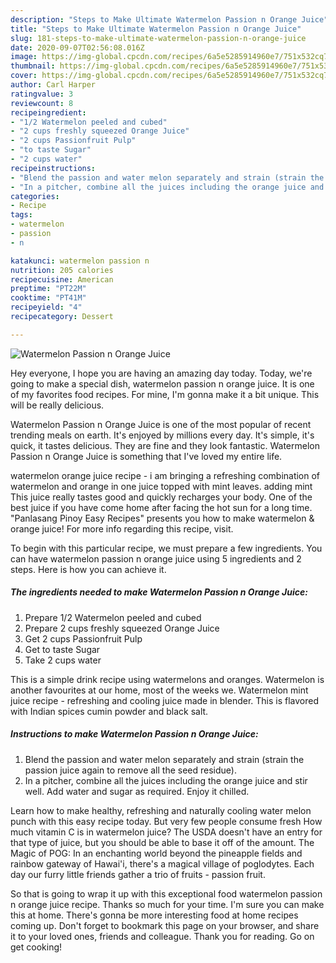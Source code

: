 ```yaml
---
description: "Steps to Make Ultimate Watermelon Passion n Orange Juice"
title: "Steps to Make Ultimate Watermelon Passion n Orange Juice"
slug: 181-steps-to-make-ultimate-watermelon-passion-n-orange-juice
date: 2020-09-07T02:56:08.016Z
image: https://img-global.cpcdn.com/recipes/6a5e5285914960e7/751x532cq70/watermelon-passion-n-orange-juice-recipe-main-photo.jpg
thumbnail: https://img-global.cpcdn.com/recipes/6a5e5285914960e7/751x532cq70/watermelon-passion-n-orange-juice-recipe-main-photo.jpg
cover: https://img-global.cpcdn.com/recipes/6a5e5285914960e7/751x532cq70/watermelon-passion-n-orange-juice-recipe-main-photo.jpg
author: Carl Harper
ratingvalue: 3
reviewcount: 8
recipeingredient:
- "1/2 Watermelon peeled and cubed"
- "2 cups freshly squeezed Orange Juice"
- "2 cups Passionfruit Pulp"
- "to taste Sugar"
- "2 cups water"
recipeinstructions:
- "Blend the passion and water melon separately and strain (strain the passion juice again to remove all the seed residue)."
- "In a pitcher, combine all the juices including the orange juice and stir well. Add water and sugar as required. Enjoy it chilled."
categories:
- Recipe
tags:
- watermelon
- passion
- n

katakunci: watermelon passion n 
nutrition: 205 calories
recipecuisine: American
preptime: "PT22M"
cooktime: "PT41M"
recipeyield: "4"
recipecategory: Dessert

---
```



![Watermelon Passion n Orange Juice](https://img-global.cpcdn.com/recipes/6a5e5285914960e7/751x532cq70/watermelon-passion-n-orange-juice-recipe-main-photo.jpg)

Hey everyone, I hope you are having an amazing day today. Today, we're going to make a special dish, watermelon passion n orange juice. It is one of my favorites food recipes. For mine, I'm gonna make it a bit unique. This will be really delicious.

Watermelon Passion n Orange Juice is one of the most popular of recent trending meals on earth. It's enjoyed by millions every day. It's simple, it's quick, it tastes delicious. They are fine and they look fantastic. Watermelon Passion n Orange Juice is something that I've loved my entire life.

watermelon orange juice recipe - i am bringing a refreshing combination of watermelon and orange in one juice topped with mint leaves. adding mint This juice really tastes good and quickly recharges your body. One of the best juice if you have come home after facing the hot sun for a long time. &#34;Panlasang Pinoy Easy Recipes&#34; presents you how to make watermelon &amp; orange juice! For more info regarding this recipe, visit.


To begin with this particular recipe, we must prepare a few ingredients. You can have watermelon passion n orange juice using 5 ingredients and 2 steps. Here is how you can achieve it.

<!--inarticleads1-->

##### The ingredients needed to make Watermelon Passion n Orange Juice:

1. Prepare 1/2 Watermelon peeled and cubed
1. Prepare 2 cups freshly squeezed Orange Juice
1. Get 2 cups Passionfruit Pulp
1. Get to taste Sugar
1. Take 2 cups water


This is a simple drink recipe using watermelons and oranges. Watermelon is another favourites at our home, most of the weeks we. Watermelon mint juice recipe - refreshing and cooling juice made in blender. This is flavored with Indian spices cumin powder and black salt. 

<!--inarticleads2-->

##### Instructions to make Watermelon Passion n Orange Juice:

1. Blend the passion and water melon separately and strain (strain the passion juice again to remove all the seed residue).
1. In a pitcher, combine all the juices including the orange juice and stir well. Add water and sugar as required. Enjoy it chilled.


Learn how to make healthy, refreshing and naturally cooling water melon punch with this easy recipe today. But very few people consume fresh How much vitamin C is in watermelon juice? The USDA doesn&#39;t have an entry for that type of juice, but you should be able to base it off of the amount. The Magic of POG: In an enchanting world beyond the pineapple fields and rainbow gateway of Hawai&#39;i, there&#39;s a magical village of poglodytes. Each day our furry little friends gather a trio of fruits - passion fruit. 

So that is going to wrap it up with this exceptional food watermelon passion n orange juice recipe. Thanks so much for your time. I'm sure you can make this at home. There's gonna be more interesting food at home recipes coming up. Don't forget to bookmark this page on your browser, and share it to your loved ones, friends and colleague. Thank you for reading. Go on get cooking!
